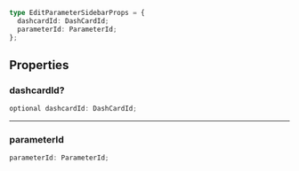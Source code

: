 ```ts
type EditParameterSidebarProps = {
  dashcardId: DashCardId;
  parameterId: ParameterId;
};
```

## Properties

### dashcardId?

```ts
optional dashcardId: DashCardId;
```

***

### parameterId

```ts
parameterId: ParameterId;
```
